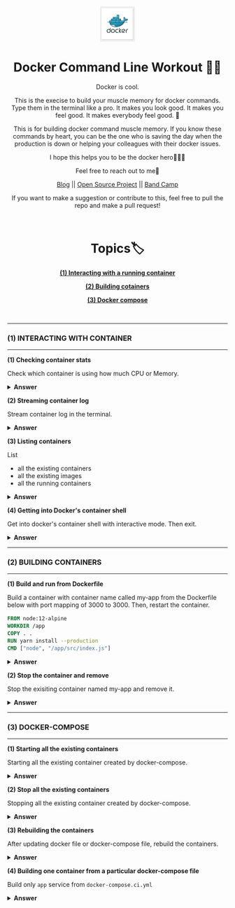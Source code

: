 <div align="center">
  <img height="80" src="./img/docker-logo.jpg">
  <h1>Docker Command Line Workout 💪🏼</h1>

<span>Docker is cool. 

This is the execise to build your muscle memory for docker commands. Type them in the terminal like a pro. It makes you look good. It makes you feel good. It makes everybody feel good. 🥳

This is for building docker command muscle memory. If you know these commands by heart, you can be the one who is saving the day when the production is down or helping your colleagues with their docker issues. 

I hope this helps you to be the docker hero🤟💀🤟

Feel free to reach out to me🤙 <br />

<a href="https://www.mydatahack.com" target="_blank">Blog</a> || <a href="https://github.com/aws-lambda-template-generator" target="_blank">Open Source Project</a> || <a href="https://thehondas.bandcamp.com/" target="_blank">Band Camp</a>

If you want to make a suggestion or contribute to this, feel free to pull the repo and make a pull request!

</span>
<br />
<h1>Topics🏷</h1>
<p><b><a href="#1">(1) Interacting with a running container</a></b></P>
<p><b><a href="#2">(2) Building cotainers</a></b></P>
<p><b><a href="#3">(3) Docker compose</a></b></P>
</div>
<br />

---
<span id="1"></span>
### (1) INTERACTING WITH CONTAINER
---

<b>(1) Checking container stats</b>

Check which container is using how much CPU or Memory.

<details><summary><b>Answer</b></summary>
docker stats displays a live stream of container resource usage statistics

```bash
docker stats
```
</details>

<b>(2) Streaming container log</b>

Stream container log in the terminal.

<details><summary><b>Answer</b></summary>
-f will allow you to stream the log.

```bash
docker logs -f <Container Name>
```
</details>

<b>(3) Listing containers</b>

List 
- all the existing containers
- all the existing images
- all the running containers

<details><summary><b>Answer</b></summary>

```bash
docker container list --all

docker images 
# or docker image ls

docker ps
```
</details>

<b>(4) Getting into Docker's container shell</b>

Get into docker's container shell with interactive mode. Then exit.

<details><summary><b>Answer</b></summary>

```bash
# -i: Interactive
# -t: Allocate a pseudo-TTY
docker exec -it <container-name> bash # this works most of the time

# some containers need to do it like this
docker exec -it <container-name>  /bin/sh  # e.g node alpine containers
docker exec -it <container-name>  /bin/bash

# then exit
exit
```
</details>


---
<span id="2"></span>
### (2) BUILDING CONTAINERS
---

<b>(1) Build and run from Dockerfile</b>

Build a container with container name called my-app from the Dockerfile below with port mapping of 3000 to 3000. Then, restart the container.

```dockerfile
FROM node:12-alpine
WORKDIR /app
COPY . .
RUN yarn install --production
CMD ["node", "/app/src/index.js"]
```

<details><summary><b>Answer</b></summary>

```bash
# Build the image
docker build -t my-app .

# Start the container with port apping.
docker run -dp 3000:3000 my-app

# Stop the container
docker stop my-app

# Start the container
docker start my-app
```
</details>

<b>(2) Stop the container and remove</b>

Stop the exisiting container named my-app and remove it.

<details><summary><b>Answer</b></summary>

```bash
# -f will stop and remove the container
docker rm <container-id or name> -f

# Alternatively stop and remove
docker stop <container-id or name>
docker rm <container-id or name>
```
</details>

---
<span id="3"></span>
### (3) DOCKER-COMPOSE
---

<b>(1) Starting all the existing containers</b>

Starting all the existing container created by docker-compose.

<details><summary><b>Answer</b></summary>

```bash
docker-compose start
```

</details>

<b>(2) Stop all the existing containers</b>

Stopping all the existing container created by docker-compose.

<details><summary><b>Answer</b></summary>

```bash
docker-compose stop
```
</details>

<b>(3) Rebuilding the containers</b>

After updating docker file or docker-compose file, rebuild the containers.

<details><summary><b>Answer</b></summary>

This will update the container and restart the container. It will take up the terminal process. If you do ctrl + c, it will stop all the containers.
```bash
docker-compose up --build
```

Of course, we can run container in a detached mode. This will keep all the container running.
```bash
docker-compose up --build -d
```
</details>

<b>(4) Building one container from a particular docker-compose file</b>

Build only `app` service from `docker-compose.ci.yml`

<details><summary><b>Answer</b></summary>

We can just add the service name as blow. -f is to specify which file. -d is in dettached mode.

```bash
docker-compose -f docker-compose.ci.yml up app -d
```

</details>
